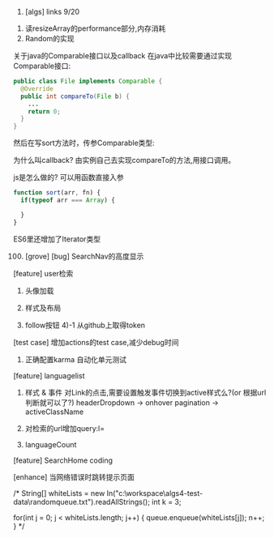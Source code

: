 1. [algs] links
9/20
1) 读resizeArray的performance部分,内存消耗
2) Random的实现

关于java的Comparable接口以及callback
在java中比较需要通过实现Comparable接口:

```java
public class File implements Comparable {
  @Override
  public int compareTo(File b) {
    ...
    return 0;
  }
}
```

然后在写sort方法时，传参Comparable类型:

为什么叫callback?
由实例自己去实现compareTo的方法,用接口调用。

js是怎么做的?
可以用函数直接入参

```js
function sort(arr, fn) {
  if(typeof arr === Array) {

  }
}
```

ES6里还增加了Iterator类型

100. [grove]
[bug] SearchNav的高度显示

[feature] user检索
1) 头像加载

2) 样式及布局


4) follow按钮
4)-1 从github上取得token

[test case] 增加actions的test case,减少debug时间
1) 正确配置karma 自动化单元测试

[feature] languagelist
1) 样式 & 事件
对Link的点击,需要设置触发事件切换到active样式么?(or 根据url判断就可以了?)
headerDropdown -> onhover
pagination -> activeClassName

2) 对检索的url增加query:l=
3) languageCount

[feature] SearchHome coding

[enhance] 当网络错误时跳转提示页面

/*
String[] whiteLists = new In("c:\\workspace\\algs4-test-data\\randomqueue.txt").readAllStrings();
int k = 3;

for(int j = 0; j < whiteLists.length; j++) {
    queue.enqueue(whiteLists[j]);
    n++;
}
 */
